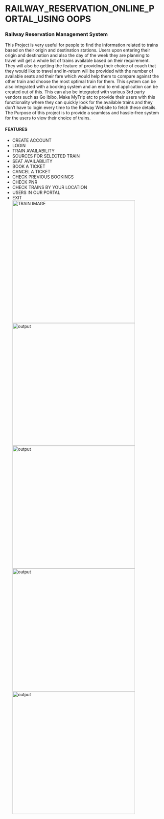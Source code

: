 # RAILWAY_RESERVATION_ONLINE_PORTAL_USING OOPS
<h3>Railway Reservation Management System</h3>
<p>This Project is very useful for people to find the information related to trains based on their origin and destination stations. Users upon entering their origin and destination and also the day of the week they are planning to travel will get a whole list of trains available based on their requirement. They will also be getting the feature of providing their choice of coach that they would like to travel and in-return will be provided with the number of available seats and their fare which would help them to compare against the other train and choose the most optimal train for them. This system can be also integrated with a booking system and an end to end application can be created out of this. This can also be integrated with various 3rd party vendors such as Go Ibibo, Make MyTrip etc to provide their users with this functionality where they can quickly look for the available trains and they don’t have to login every time to the Railway Website to fetch these details. The Purpose of this project is to provide a seamless and hassle-free system for the users to view their choice of trains.</p>
<h4>FEATURES</h4>
<ul>
  <li>CREATE ACCOUNT</li>
  <li>LOGIN</li>
  <li>TRAIN AVAILABILITY</li>
  <li>SOURCES FOR SELECTED TRAIN</li>
  <li>SEAT AVAILABILITY</li>
  <li>BOOK A TICKET</li>
  <li>CANCEL A TICKET</li>
  <li>CHECK PREVIOUS BOOKINGS</li>
  <li>CHECK PNR</li>
  <li>CHECK TRAINS BY YOUR LOCATION</li>
  <li>USERS IN OUR PORTAL</li>
  <li>EXIT</li>
 </ui>
<img src="https://static.india.com/wp-content/uploads/2022/08/irctc-new-1.jpg" alt="TRAIN IMAGE" width=400>
<img src="https://user-images.githubusercontent.com/95279852/233791964-84de424c-cc39-43ae-9eed-67205ba00d16.png" alt="output" width=400>
<img src="https://user-images.githubusercontent.com/95279852/233792047-def0a71e-d0f9-4616-9798-b6311e78b986.png" alt="output" width=400>
<img src="https://user-images.githubusercontent.com/95279852/233792079-a14dc694-3cc7-4753-a1ba-41d2460181e5.png" alt="output" width=400>
<img src="https://user-images.githubusercontent.com/95279852/233792089-beb24723-f0e7-4b46-8a9a-915df9879839.png" alt="output" width=400>
  
  
